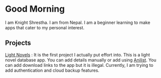 

# Good Morning

I am Knight Shrestha. I am from Nepal. I am a beginner learning to make apps that cater to my personal interest. 

## Projects

[Light Novels](https://github.com/Death-Knight-552/123_baka.git) : It is the first project I actually put effort into. This is a light novel database app. You can add details manually or add using [Anilist](https://anilist.co/). You can add download links to the app but it is illegal. Currently, I am trying to add authentication and cloud backup features. 
